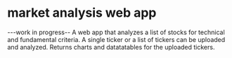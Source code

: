 # market analysis web app
---work in progress--
A web app that analyzes a list of stocks for technical and fundamental criteria. A single ticker or a list of tickers can be uploaded and analyzed. Returns charts and datatatables for the uploaded tickers. 
